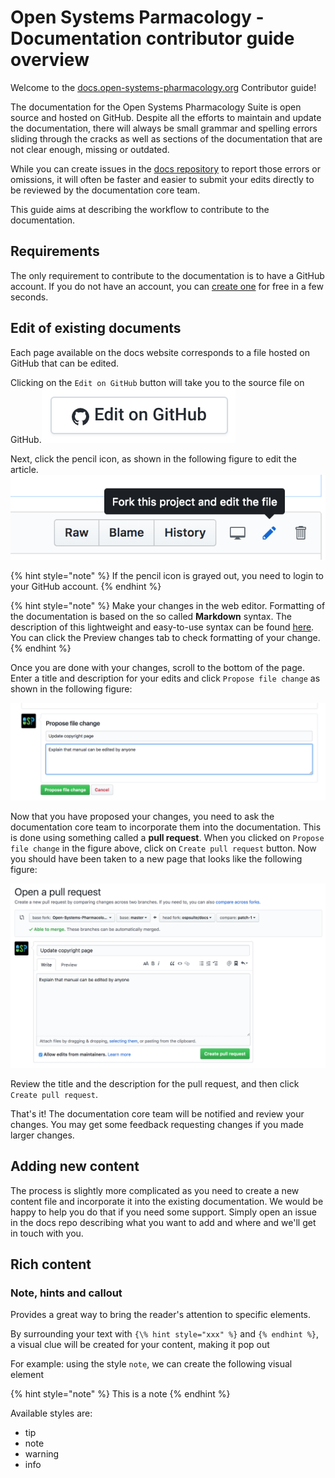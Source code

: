 # Open Systems Parmacology - Documentation contributor guide overview

Welcome to the [docs.open-systems-pharmacology.org](http://docs.open-systems-pharmacology.org) Contributor guide!

The documentation for the Open Systems Pharmacology Suite is open source and hosted on GitHub. Despite all the efforts to maintain and update the documentation, there will always be small grammar and spelling errors sliding through the cracks as well as sections of the documentation that are not clear enough, missing or outdated.

While you can create issues in the [docs repository](https://github.com/Open-Systems-Pharmacology/docs/issues) to report those errors or omissions, it will often be faster and easier to submit your edits directly to be reviewed by the documentation core team.

This guide aims at describing the workflow to contribute to the documentation.

## Requirements

The only requirement to contribute to the documentation is to have a GitHub account. If you do not have an account, you can [create one](https://github.com/join) for free in a few seconds.

## Edit of existing documents

Each page available on the docs website corresponds to a file hosted on GitHub that can be edited.

Clicking on the `Edit on GitHub` button will take you to the source file on GitHub.![Edit on GitHub](/assets/images/edit-github.png)

Next, click the pencil icon, as shown in the following figure to edit the article.![Edit](/assets/images/editicon.png)

{% hint style="note" %}
If the pencil icon is grayed out, you need to login to your GitHub account.
{% endhint %}

{% hint style="note" %}
Make your changes in the web editor. Formatting of the documentation is based on the so called **Markdown** syntax. 
The description of this lightweight and easy-to-use syntax can be found [here](https://guides.github.com/features/mastering-markdown/).
You can click the Preview changes tab to check formatting of your change.
{% endhint %}

Once you are done with your changes, scroll to the bottom of the page. Enter a title and description for your edits and click `Propose file change` as shown in the following figure:

![Propose file change](/assets/images/submit-pull-request.png)

Now that you have proposed your changes, you need to ask the documentation core team to incorporate them into the documentation.
This is done using something called a **pull request**. When you clicked on `Propose file change` in the figure above, click on `Create pull request` button. Now you should have been taken to a new page that looks like the following figure:

![Open pull request](/assets/images/open-pull-request.png)

Review the title and the description for the pull request, and then click `Create pull request`.

That's it! The documentation core team will be notified and review your changes. You may get some feedback requesting changes if you made larger changes.

## Adding new content

The process is slightly more complicated as you need to create a new content file and incorporate it into the existing documentation. We would be happy to help you do that if you need some support. Simply open an issue in the docs repo describing what you want to add and where and we'll get in touch with you.

## Rich content

### Note, hints and callout

Provides a great way to bring the reader's attention to specific elements. 

By surrounding your text with `{\% hint style="xxx" %}` and `{% endhint %}`, a visual clue will be created for your content, making it pop out

For example: using the style `note`, we can create the following visual element

{% hint style="note" %}
This is a note
{% endhint %}

Available styles are:
 * tip
 * note
 * warning
 * info



